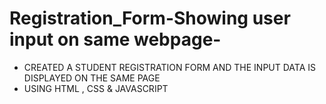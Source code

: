 # Registration_Form-Showing user input on same webpage-
- CREATED  A STUDENT REGISTRATION FORM AND THE INPUT DATA IS DISPLAYED ON THE SAME PAGE
- USING HTML , CSS &amp; JAVASCRIPT
